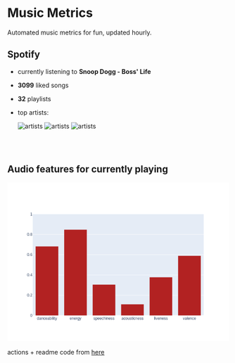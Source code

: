 # Music Metrics

Automated music metrics for fun, updated hourly.

## Spotify

- currently listening to **Snoop Dogg - Boss' Life**

- **3099** liked songs
- **32** playlists

- top artists: 

    ![artists](https://i.scdn.co/image/ab6761610000f1780db925ebb68f5655f2c53e1e) ![artists](https://i.scdn.co/image/550bfaa6e0d866c4fa96ba59e3de1d4df6ac5dbc) ![artists](https://i.scdn.co/image/8a188b7236f3c78416a3f75c9da52957ed3bcb9b)

<br></br>

## Audio features for currently playing

![feature spread](figures/auto.png)

actions + readme code from [here](https://github.com/gargakshit/gargakshit)

